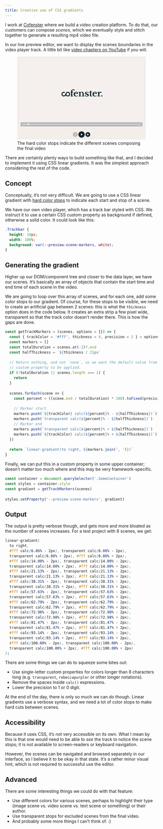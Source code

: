 ```yaml
---
title: Creative use of CSS gradients
---
```


I work at [Cofenster](https://cofenster.com) where we build a video creation platform. To do that, our customers can compose _scenes_, which we eventually style and stitch together to generate a resulting mp4 video file.

In our live preview editor, we want to display the scenes boundaries in the video player track. A little bit like [video chapters on YouTube](https://support.google.com/youtube/answer/9884579?hl=en) if you will.

<figure class="figure">
<img src="/assets/images/creative-use-of-css-gradients/video-scenes-markers.png" alt="Screenshot of the Cofenster customer player featuring the scene division of the player track" />
<figcaption>The hard color stops indicate the different scenes composing the final video</figcaption>
</figure>

There are certainly plenty ways to build something like that, and I decided to implement it using CSS linear gradients. It was the simplest approach considering the rest of the code.

## Concept

Conceptually, it’s not very difficult. We are going to use a CSS linear gradient with [hard color stops](https://css-tricks.com/books/greatest-css-tricks/hard-stop-gradients/) to indicate each start and stop of a scene.

We have our own video player, which has a track bar styled with CSS. We instruct it to use a certain CSS custom property as background if defined, otherwise a solid color. It could look like this:

```css
.Trackbar {
  height: 10px;
  width: 100%;
  background: var(--preview-scene-markers, white);
}
```

## Generating the gradient

Higher up our DOM/component tree and closer to the data layer, we have our scenes. It’s basically an array of objects that contain the start time and end time of each scene in the video.

We are going to loop over this array of scenes, and for each one, add some color stops to our gradient. Of course, for these stops to be visible, we need to create an artificial gap between 2 scenes: this is what the `thickness` option does in the code below. It creates an extra strip a few pixel wide, transparent so that the track color doesn’t render there. This is how the gaps are done.

```js
const getTrackMarkers = (scenes, options = {}) => {
  const { trackColor = '#fff', thickness = 4, precision = 2 } = options
  const markers = []
  const totalDuration = scenes.at(-1)?.end
  const halfThickness = `${thickness / 2}px`

  // Return nothing, and not `none`, as we want the default value from the CSS
  // custom property to be applied.
  if (!totalDuration || scenes.length === 1) {
    return
  }

  scenes.forEach(scene => {
    const percent = ((scene.end / totalDuration) * 100).toFixed(precision)

    // Marker start
    markers.push(`${trackColor} calc(${percent}% - ${halfThickness})`)
    markers.push(`transparent calc(${percent}% - ${halfThickness})`)
    // Marker end
    markers.push(`transparent calc(${percent}% + ${halfThickness})`)
    markers.push(`${trackColor} calc(${percent}% + ${halfThickness})`)
  })

  return `linear-gradient(to right, ${markers.join(', ')})`
}
```

Finally, we can put this in a custom property in some upper container; doesn’t matter too much where and this may be very framework-specific.

```js
const container = document.querySelector('.SomeContainer')
const styles = container.style
const gradient = getTrackMarkers(scenes)

styles.setProperty('--preview-scene-markers', gradient)
```

## Output

The output is pretty verbose though, and gets more and more bloated as the number of scenes increases. For a test project with 8 scenes, we get:

```css
linear-gradient(
  to right,
  #fff calc(6.86% - 2px), transparent calc(6.86% - 2px),
  transparent calc(6.86% + 2px), #fff calc(6.86% + 2px),
  #fff calc(14.00% - 2px), transparent calc(14.00% - 2px),
  transparent calc(14.00% + 2px), #fff calc(14.00% + 2px),
  #fff calc(21.13% - 2px), transparent calc(21.13% - 2px),
  transparent calc(21.13% + 2px), #fff calc(21.13% + 2px),
  #fff calc(38.31% - 2px), transparent calc(38.31% - 2px),
  transparent calc(38.31% + 2px), #fff calc(38.31% + 2px),
  #fff calc(57.63% - 2px), transparent calc(57.63% - 2px),
  transparent calc(57.63% + 2px), #fff calc(57.63% + 2px),
  #fff calc(62.79% - 2px), transparent calc(62.79% - 2px),
  transparent calc(62.79% + 2px), #fff calc(62.79% + 2px),
  #fff calc(72.98% - 2px), transparent calc(72.98% - 2px),
  transparent calc(72.98% + 2px), #fff calc(72.98% + 2px),
  #fff calc(81.47% - 2px), transparent calc(81.47% - 2px),
  transparent calc(81.47% + 2px), #fff calc(81.47% + 2px),
  #fff calc(93.14% - 2px), transparent calc(93.14% - 2px),
  transparent calc(93.14% + 2px), #fff calc(93.14% + 2px),
  #fff calc(100.00% - 2px), transparent calc(100.00% - 2px),
  transparent calc(100.00% + 2px), #fff calc(100.00% + 2px)
);
```

There are some things we can do to squeeze some bites out:

- Use single-letter custom properties for colors longer than 8 characters long (e.g. `transparent`, `rebeccapurpler` or other longer notations).
- Remove the spaces inside `calc()` expressions.
- Lower the precision to 1 or 0 digit.

At the end of the day, there is only so much we can do though. Linear gradients use a verbose syntax, and we need a lot of color stops to make hard cuts between scenes.

## Accessibility

Because it uses CSS, it’s not very accessible on its own. What I mean by this is that one would need to be able to _see_ the track to notice the scene stops; it is not available to screen-readers or keyboard navigation.

However, the scenes can be navigated and browsed separately in our interface, so I believe it to be okay in that state. It’s a rather minor visual hint, which is not required to successful use the editor.

## Advanced

There are some interesting things we could do with that feature:

- Use different colors for various scenes, perhaps to highlight their type (image scene vs. video scene vs. text scene or something) or their author.
- Use transparent stops for excluded scenes from the final video.
- And probably some more things I can’t think of. :)
